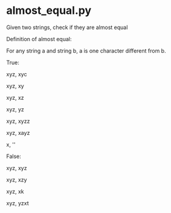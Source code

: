 # almost_equal.py


Given two strings, check if they are almost equal
 
Definition of almost equal:

For any string a and string b, a is one character different from b.
 
True:

xyz, xyc

xyz, xy

xyz, xz

xyz, yz

xyz, xyzz

xyz, xayz

x, ''

False:

xyz, xyz

xyz, xzy

xyz, xk

xyz, yzxt

